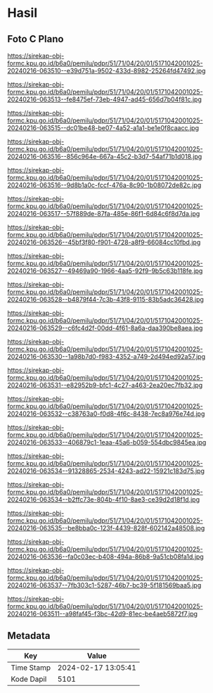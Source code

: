 # Hasil

## Foto C Plano

https://sirekap-obj-formc.kpu.go.id/b6a0/pemilu/pdpr/51/71/04/20/01/5171042001025-20240216-063510--e39d751a-9502-433d-8982-25264fd47492.jpg

https://sirekap-obj-formc.kpu.go.id/b6a0/pemilu/pdpr/51/71/04/20/01/5171042001025-20240216-063513--fe8475ef-73eb-4947-ad45-656d7b04f81c.jpg

https://sirekap-obj-formc.kpu.go.id/b6a0/pemilu/pdpr/51/71/04/20/01/5171042001025-20240216-063515--dc01be48-be07-4a52-a1a1-be1e0f8caacc.jpg

https://sirekap-obj-formc.kpu.go.id/b6a0/pemilu/pdpr/51/71/04/20/01/5171042001025-20240216-063516--856c964e-667a-45c2-b3d7-54af71b1d018.jpg

https://sirekap-obj-formc.kpu.go.id/b6a0/pemilu/pdpr/51/71/04/20/01/5171042001025-20240216-063516--9d8b1a0c-fccf-476a-8c90-1b08072de82c.jpg

https://sirekap-obj-formc.kpu.go.id/b6a0/pemilu/pdpr/51/71/04/20/01/5171042001025-20240216-063517--57f889de-87fa-485e-86f1-6d84c6f8d7da.jpg

https://sirekap-obj-formc.kpu.go.id/b6a0/pemilu/pdpr/51/71/04/20/01/5171042001025-20240216-063526--45bf3f80-f901-4728-a8f9-66084cc10fbd.jpg

https://sirekap-obj-formc.kpu.go.id/b6a0/pemilu/pdpr/51/71/04/20/01/5171042001025-20240216-063527--49469a90-1966-4aa5-92f9-9b5c63b118fe.jpg

https://sirekap-obj-formc.kpu.go.id/b6a0/pemilu/pdpr/51/71/04/20/01/5171042001025-20240216-063528--b4879f44-7c3b-43f8-9115-83b5adc36428.jpg

https://sirekap-obj-formc.kpu.go.id/b6a0/pemilu/pdpr/51/71/04/20/01/5171042001025-20240216-063529--c6fc4d2f-00dd-4f61-8a6a-daa390be8aea.jpg

https://sirekap-obj-formc.kpu.go.id/b6a0/pemilu/pdpr/51/71/04/20/01/5171042001025-20240216-063530--1a98b7d0-f983-4352-a749-2d494ed92a57.jpg

https://sirekap-obj-formc.kpu.go.id/b6a0/pemilu/pdpr/51/71/04/20/01/5171042001025-20240216-063531--e82952b9-bfc1-4c27-a463-2ea20ec7fb32.jpg

https://sirekap-obj-formc.kpu.go.id/b6a0/pemilu/pdpr/51/71/04/20/01/5171042001025-20240216-063532--c38763a0-f0d8-4f6c-8438-7ec8a976e74d.jpg

https://sirekap-obj-formc.kpu.go.id/b6a0/pemilu/pdpr/51/71/04/20/01/5171042001025-20240216-063533--406879c1-1eaa-45a6-b059-554dbc9845ea.jpg

https://sirekap-obj-formc.kpu.go.id/b6a0/pemilu/pdpr/51/71/04/20/01/5171042001025-20240216-063534--91328865-2534-4243-ad22-15921c183d75.jpg

https://sirekap-obj-formc.kpu.go.id/b6a0/pemilu/pdpr/51/71/04/20/01/5171042001025-20240216-063534--b2ffc73e-804b-4f10-8ae3-ce39d2d18f1d.jpg

https://sirekap-obj-formc.kpu.go.id/b6a0/pemilu/pdpr/51/71/04/20/01/5171042001025-20240216-063535--be8bba0c-123f-4439-828f-602142a48508.jpg

https://sirekap-obj-formc.kpu.go.id/b6a0/pemilu/pdpr/51/71/04/20/01/5171042001025-20240216-063536--fa0c03ec-b408-494a-86b8-9a51cb08fa1d.jpg

https://sirekap-obj-formc.kpu.go.id/b6a0/pemilu/pdpr/51/71/04/20/01/5171042001025-20240216-063537--7fb303c1-5287-46b7-bc39-5f181569baa5.jpg

https://sirekap-obj-formc.kpu.go.id/b6a0/pemilu/pdpr/51/71/04/20/01/5171042001025-20240216-063511--a98faf45-f3bc-42d9-81ec-be4aeb5872f7.jpg


## Metadata

| Key        | Value               |
| ---------- | ------------------- |
| Time Stamp | 2024-02-17 13:05:41 |
| Kode Dapil | 5101                |



